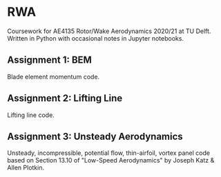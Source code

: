 # RWA

Coursework for AE4135 Rotor/Wake Aerodynamics 2020/21 at TU Delft. Written in Python with occasional notes in Jupyter notebooks.

## Assignment 1: BEM

Blade element momentum code.

## Assignment 2: Lifting Line

Lifting line code.

## Assignment 3: Unsteady Aerodynamics

Unsteady, incompressible, potential flow, thin-airfoil, vortex panel code based on Section 13.10 of "Low-Speed Aerodynamics" by Joseph Katz & Allen Plotkin.
